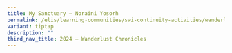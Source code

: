 ```yaml
---
title: My Sanctuary – Noraini Yosorh
permalink: /elis/learning-communities/swi-continuity-activities/wanderlust-chronicles/noraini-yosorh/
variant: tiptap
description: ""
third_nav_title: 2024 – Wanderlust Chronicles
---
```

